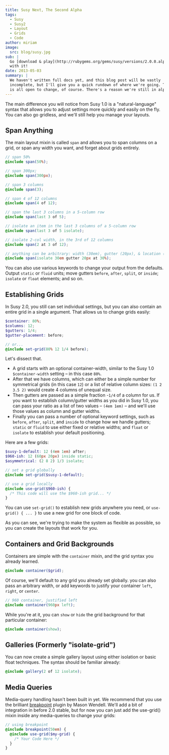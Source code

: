 ```yaml
---
title: Susy Next, The Second Alpha
tags:
  - Susy
  - Susy2
  - Layout
  - Grids
  - Code
author: miriam
image:
  src: blog/susy.jpg
sub: |
  Go [download & play](http://rubygems.org/gems/susy/versions/2.0.0.alpha.2)
  with it!
date: 2013-05-03
summary: |
  We haven't written full docs yet, and this blog post will be vastly
  incomplete, but I'll give you a quick rundown of where we're going. This
  is all open to change, of course. There's a reason we're still in alpha.
---
```


The main difference you will notice from Susy 1.0 is a
"natural-language" syntax that allows you to adjust settings more
quickly and easily on the fly. You can also go gridless, and we'll still
help you manage your layouts.

## Span Anything

The main layout mixin is called `span` and allows you to span columns on
a grid, or span any width you want, and forget about grids entirely.

```scss
// span 50%
@include span(50%);

// span 300px;
@include span(300px);

// span 3 columns
@include span(3);

// span 4 of 12 columns
@include span(4 of 12);

// span the last 3 columns in a 5-column row
@include span(last 3 of 5);

// isolate an item in the last 3 columns of a 5-column row
@include span(last 3 of 5 isolate);

// isolate 2-col width, in the 3rd of 12 columns
@include span(2 at 3 of 12);

// anything can be arbitrary: width (30em), gutter (20px), & location (30%)!
@include span(isolate 30em gutter 20px at 30%);
```

You can also use various keywords to change your output from the
defaults. Output `static` or `fluid` units; move gutters `before`,
`after`, `split`, or `inside`; `isolate` or `float` elements; and so on.

## Establishing Grids

In Susy 2.0, you still can set individual settings, but you can also
contain an entire grid in a single argument. That allows us to change
grids easily:

```scss
$container: 80%;
$columns: 12;
$gutters: 1/4;
$gutter-placement: before;

// or...
@include set-grid(80% 12 1/4 before);
```

Let's dissect that.

- A grid starts with an optional container-width, similar to the Susy
  1.0 `$container-width` setting – in this case `80%`.
- After that we have columns, which can either be a simple number for
  symmetrical grids (in this case `12`) or a list of relative column
  sizes: `(1 2 3.5 2)` would create 4 columns of unequal size.
- Then gutters are passed as a simple fraction -`1/4` of a column for
  us. If you want to establish column/gutter widths as you did in Susy
  1.0, you can pass your ratio as a list of two values – `(4em 1em)` –
  and we'll use those values as column and gutter widths.
- Finally you can pass a number of optional keyword settings, such as
  `before`, `after`, `split`, and `inside` to change how we handle
  gutters; `static` or `fluid` to use either fixed or relative widths;
  and `float` or `isolate` to establish your default positioning.

Here are a few grids:

```scss
$susy-1-default: 12 (4em 1em) after;
$960-ish: 12 (60px 20px) inside static;
$asymmetrical: (2 8 2) 1/3 isolate;

// set a grid globally
@include set-grid($susy-1-default);

// use a grid locally
@include use-grid($960-ish) {
  /* This code will use the $960-ish grid... */
}
```

You can use `set-grid()` to establish new grids anywhere you need, or
`use-grid() { ... }` to use a new grid for one block of code.

As you can see, we're trying to make the system as flexible as possible,
so you can create the layouts that work for you.

## Containers and Grid Backgrounds

Containers are simple with the `container` mixin, and the grid syntax
you already learned.

```scss
@include container($grid);
```

Of course, we'll default to any grid you already set globally. you can
also pass an arbitrary width, or add keywords to justify your container
`left`, `right`, or `center`.

```scss
// 960 container, justified left
@include container(960px left);
```

While you're at it, you can `show` or `hide` the grid background for
that particular container:

```scss
@include container(show);
```

## Galleries (Formerly "isolate-grid")

You can now create a simple gallery layout using either isolation or
basic float techniques. The syntax should be familiar already:

```scss
@include gallery(2 of 12 isolate);
```

## Media Queries

Media-query handling hasn't been built in yet. We recommend that you use
the brilliant [breakpoint] plugin by Mason Wendell. We'll add a bit of
integration in before 2.0 stable, but for now you can just add the <span
class="title-ref">use-grid()</span> mixin inside any media-queries to
change your grids:

```scss
// using breakpoint
@include breakpoint(50em) {
  @include use-grid($my-grid) {
    /* Your Code Here */
  }
}
```

[breakpoint]: http://breakpoint-sass.com/
